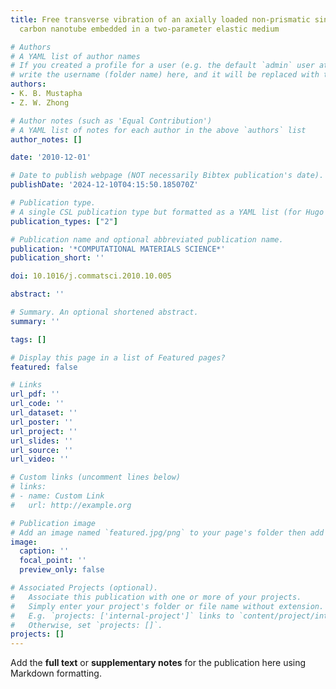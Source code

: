 ```yaml
---
title: Free transverse vibration of an axially loaded non-prismatic single-walled
  carbon nanotube embedded in a two-parameter elastic medium

# Authors
# A YAML list of author names
# If you created a profile for a user (e.g. the default `admin` user at `content/authors/admin/`), 
# write the username (folder name) here, and it will be replaced with their full name and linked to their profile.
authors:
- K. B. Mustapha
- Z. W. Zhong

# Author notes (such as 'Equal Contribution')
# A YAML list of notes for each author in the above `authors` list
author_notes: []

date: '2010-12-01'

# Date to publish webpage (NOT necessarily Bibtex publication's date).
publishDate: '2024-12-10T04:15:50.185070Z'

# Publication type.
# A single CSL publication type but formatted as a YAML list (for Hugo requirements).
publication_types: ["2"]

# Publication name and optional abbreviated publication name.
publication: '*COMPUTATIONAL MATERIALS SCIENCE*'
publication_short: ''

doi: 10.1016/j.commatsci.2010.10.005

abstract: ''

# Summary. An optional shortened abstract.
summary: ''

tags: []

# Display this page in a list of Featured pages?
featured: false

# Links
url_pdf: ''
url_code: ''
url_dataset: ''
url_poster: ''
url_project: ''
url_slides: ''
url_source: ''
url_video: ''

# Custom links (uncomment lines below)
# links:
# - name: Custom Link
#   url: http://example.org

# Publication image
# Add an image named `featured.jpg/png` to your page's folder then add a caption below.
image:
  caption: ''
  focal_point: ''
  preview_only: false

# Associated Projects (optional).
#   Associate this publication with one or more of your projects.
#   Simply enter your project's folder or file name without extension.
#   E.g. `projects: ['internal-project']` links to `content/project/internal-project/index.md`.
#   Otherwise, set `projects: []`.
projects: []
---
```


Add the **full text** or **supplementary notes** for the publication here using Markdown formatting.
